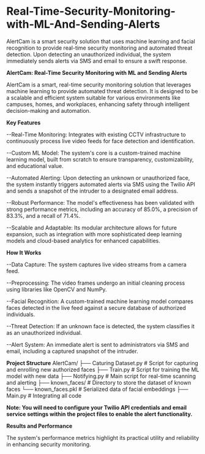 # Real-Time-Security-Monitoring-with-ML-And-Sending-Alerts
AlertCam is a smart security solution that uses machine learning and facial recognition to provide real-time security monitoring and automated threat detection. Upon detecting an unauthorized individual, the system immediately sends alerts via SMS and email to ensure a swift response.

**AlertCam: Real-Time Security Monitoring with ML and Sending Alerts**

AlertCam is a smart, real-time security monitoring solution that leverages machine learning to provide automated threat detection. It is designed to be a scalable and efficient system suitable for various environments like campuses, homes, and workplaces, enhancing safety through intelligent decision-making and automation.


**Key Features**

--Real-Time Monitoring: Integrates with existing CCTV infrastructure to continuously process live video feeds for face detection and identification.

--Custom ML Model: The system's core is a custom-trained machine learning model, built from scratch to ensure transparency, customizability, and educational value.

--Automated Alerting: Upon detecting an unknown or unauthorized face, the system instantly triggers automated alerts via SMS using the Twilio API and sends a snapshot of the intruder to a designated email address.

--Robust Performance: The model's effectiveness has been validated with strong performance metrics, including an accuracy of 85.0%, a precision of 83.3%, and a recall of 71.4%.

--Scalable and Adaptable: Its modular architecture allows for future expansion, such as integration with more sophisticated deep learning models and cloud-based analytics for enhanced capabilities.

**How It Works**

--Data Capture: The system captures live video streams from a camera feed.

--Preprocessing: The video frames undergo an initial cleaning process using libraries like OpenCV and NumPy.

--Facial Recognition: A custom-trained machine learning model compares faces detected in the live feed against a secure database of authorized individuals.

--Threat Detection: If an unknown face is detected, the system classifies it as an unauthorized individual.

--Alert System: An immediate alert is sent to administrators via SMS and email, including a captured snapshot of the intruder.

**Project Structure**
AlertCam/
├── Caturing Dataset.py     # Script for capturing and enrolling new authorized faces
├── Train.py                # Script for training the ML model with new data
├── Notifying.py            # Main script for real-time scanning and alerting
├── known_faces/            # Directory to store the dataset of known faces
    └── known_faces.pkl     # Serialized data of facial embeddings
├── Main.py                 # Integrating all code


**Note: You will need to configure your Twilio API credentials and email service settings within the project files to enable the alert functionality.**

**Results and Performance**

The system's performance metrics highlight its practical utility and reliability in enhancing security monitoring.


